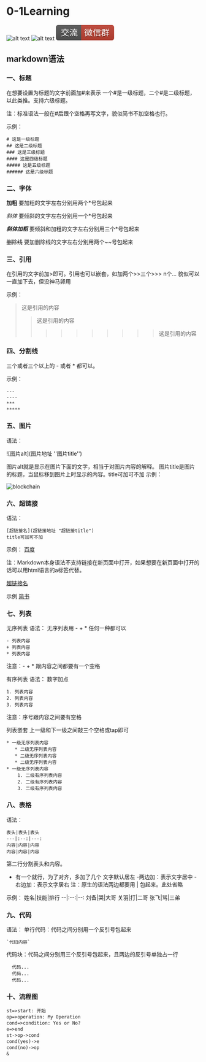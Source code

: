 # 0-1Learning

![alt text](../static/common/svg/luoxiaosheng.svg "公众号")
![alt text](../static/common/svg/luoxiaosheng_learning.svg "学习")
![alt text](../static/common/svg/luoxiaosheng_wechat.svg "微信")


## markdown语法

### 一、标题
在想要设置为标题的文字前面加#来表示
一个#是一级标题，二个#是二级标题，以此类推。支持六级标题。

注：标准语法一般在#后跟个空格再写文字，貌似简书不加空格也行。

示例：
```
# 这是一级标题
## 这是二级标题
### 这是三级标题
#### 这是四级标题
##### 这是五级标题
###### 这是六级标题
```

### 二、字体
**加粗**
要加粗的文字左右分别用两个*号包起来

*斜体*
要倾斜的文字左右分别用一个*号包起来

***斜体加粗***
要倾斜和加粗的文字左右分别用三个*号包起来

~~删除线~~
要加删除线的文字左右分别用两个~~号包起来


### 三、引用
在引用的文字前加>即可。引用也可以嵌套，如加两个>>三个>>>
n个...
貌似可以一直加下去，但没神马卵用

示例：

>这是引用的内容
>>这是引用的内容
>>>>>>>>>>这是引用的内容


### 四、分割线
三个或者三个以上的 - 或者 * 都可以。

示例：
```
---
----
***
*****
```


### 五、图片
语法：

![图片alt](图片地址 ''图片title'')

图片alt就是显示在图片下面的文字，相当于对图片内容的解释。
图片title是图片的标题，当鼠标移到图片上时显示的内容。title可加可不加
示例：

![blockchain](https://ss0.bdstatic.com/70cFvHSh_Q1YnxGkpoWK1HF6hhy/it/u=702257389,1274025419&fm=27&gp=0.jpg "区块链")


### 六、超链接
语法：
```
[超链接名](超链接地址 "超链接title")
title可加可不加
```
示例：
[百度](http://baidu.com)

注：Markdown本身语法不支持链接在新页面中打开，如果想要在新页面中打开的话可以用html语言的a标签代替。

<a href="超链接地址" target="_blank">超链接名</a>

示例
<a href="https://www.jianshu.com/u/1f5ac0cf6a8b" target="_blank">简书</a>


### 七、列表
无序列表
语法：
无序列表用 - + * 任何一种都可以
```
- 列表内容
+ 列表内容
* 列表内容
```
注意：- + * 跟内容之间都要有一个空格

有序列表
语法：
数字加点
```
1. 列表内容
2. 列表内容
3. 列表内容
```
注意：序号跟内容之间要有空格

列表嵌套
上一级和下一级之间敲三个空格或tap即可
```
* 一级无序列表内容
   * 二级无序列表内容
   * 二级无序列表内容
   * 二级无序列表内容
* 一级无序列表内容
    1. 二级有序列表内容
    2. 二级有序列表内容
    3. 二级有序列表内容
```


### 八、表格
语法：
```
表头|表头|表头
---|:--:|---:
内容|内容|内容
内容|内容|内容
```

第二行分割表头和内容。
- 有一个就行，为了对齐，多加了几个
文字默认居左
-两边加：表示文字居中
-右边加：表示文字居右
注：原生的语法两边都要用 | 包起来。此处省略

示例：
姓名|技能|排行
--|:--:|--:
刘备|哭|大哥
关羽|打|二哥
张飞|骂|三弟


### 九、代码
语法：
单行代码：代码之间分别用一个反引号包起来

    `代码内容`
代码块：代码之间分别用三个反引号包起来，且两边的反引号单独占一行

```
  代码...
  代码...
  代码...
```

### 十、流程图
```flow
st=>start: 开始
op=>operation: My Operation
cond=>condition: Yes or No?
e=>end
st->op->cond
cond(yes)->e
cond(no)->op
&
```
